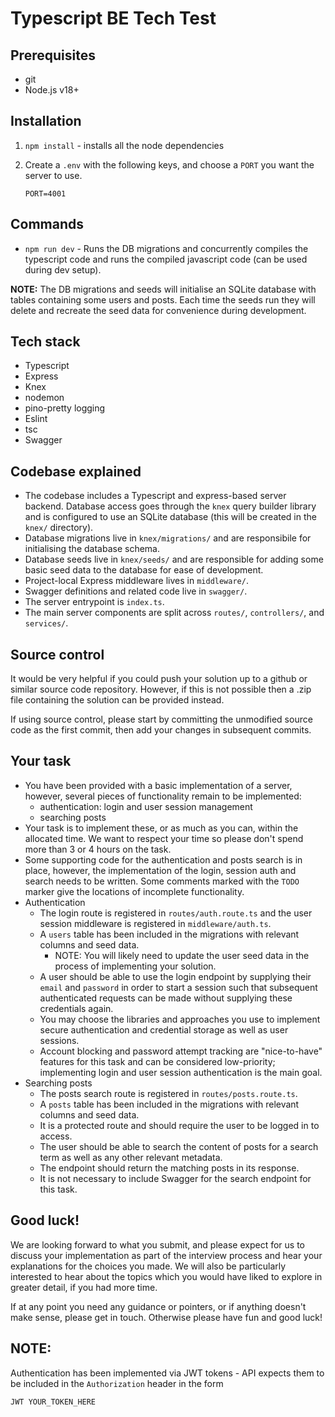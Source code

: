 # Typescript BE Tech Test

## Prerequisites

- git
- Node.js v18+

## Installation

1. `npm install` - installs all the node dependencies
2. Create a `.env` with the following keys, and choose a `PORT` you want the server to use.

   ```env
   PORT=4001
   ```

## Commands

- `npm run dev` - Runs the DB migrations and concurrently compiles the typescript code and runs the compiled javascript code (can be used during dev setup).

**NOTE:** The DB migrations and seeds will initialise an SQLite database with tables containing some users and posts. Each time the seeds run they will delete and recreate the seed data for convenience during development.

## Tech stack

- Typescript
- Express
- Knex
- nodemon
- pino-pretty logging
- Eslint
- tsc
- Swagger

## Codebase explained

- The codebase includes a Typescript and express-based server backend. Database access goes through the `knex` query builder library and is configured to use an SQLite database (this will be created in the `knex/` directory).
- Database migrations live in `knex/migrations/` and are responsibile for initialising the database schema.
- Database seeds live in `knex/seeds/` and are responsible for adding some basic seed data to the database for ease of development.
- Project-local Express middleware lives in `middleware/`.
- Swagger definitions and related code live in `swagger/`.
- The server entrypoint is `index.ts`.
- The main server components are split across `routes/`, `controllers/`, and `services/`.

## Source control

It would be very helpful if you could push your solution up to a github or similar source code repository. However, if this is not possible then a .zip file containing the solution can be provided instead.

If using source control, please start by committing the unmodified source code as the first commit, then add your changes in subsequent commits.

## Your task

- You have been provided with a basic implementation of a server, however, several pieces of functionality remain to be implemented:
  - authentication: login and user session management
  - searching posts
- Your task is to implement these, or as much as you can, within the allocated time. We want to respect your time so please don't spend more than 3 or 4 hours on the task.
- Some supporting code for the authentication and posts search is in place, however, the implementation of the login, session auth and search needs to be written. Some comments marked with the `TODO` marker give the locations of incomplete functionality.
- Authentication
  - The login route is registered in `routes/auth.route.ts` and the user session middleware is registered in `middleware/auth.ts`.
  - A `users` table has been included in the migrations with relevant columns and seed data.
    - NOTE: You will likely need to update the user seed data in the process of implementing your solution.
  - A user should be able to use the login endpoint by supplying their `email` and `password` in order to start a session such that subsequent authenticated requests can be made without supplying these credentials again.
  - You may choose the libraries and approaches you use to implement secure authentication and credential storage as well as user sessions.
  - Account blocking and password attempt tracking are "nice-to-have" features for this task and can be considered low-priority; implementing login and user session authentication is the main goal.
- Searching posts
  - The posts search route is registered in `routes/posts.route.ts`.
  - A `posts` table has been included in the migrations with relevant columns and seed data.
  - It is a protected route and should require the user to be logged in to access.
  - The user should be able to search the content of posts for a search term as well as any other relevant metadata.
  - The endpoint should return the matching posts in its response.
  - It is not necessary to include Swagger for the search endpoint for this task.

## Good luck!

We are looking forward to what you submit, and please expect for us to discuss your implementation as part of the interview process and hear your explanations for the choices you made. We will also be particularly interested to hear about the topics which you would have liked to explore in greater detail, if you had more time.

If at any point you need any guidance or pointers, or if anything doesn't make sense, please get in touch. Otherwise please have fun and good luck!

## NOTE:

Authentication has been implemented via JWT tokens - API expects them to be included in the `Authorization` header in the form

```
JWT YOUR_TOKEN_HERE
```
